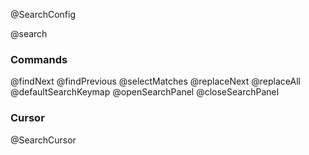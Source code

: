 @SearchConfig

@search

### Commands

@findNext
@findPrevious
@selectMatches
@replaceNext
@replaceAll
@defaultSearchKeymap
@openSearchPanel
@closeSearchPanel

### Cursor

@SearchCursor
